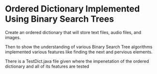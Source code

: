 # Ordered Dictionary Implemented Using Binary Search Trees

Create an ordered dictionary that will store text files, audio files, and images.

Then to show the understanding of various Binary Search Tree algorithms implemented various features like finding the next and pervious elements.

There is a TestDict.java file given where the impenetation of the ordered dictionary and all of its features are tested
